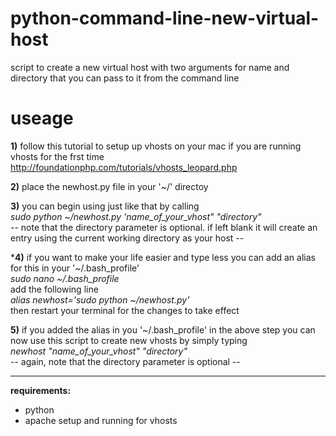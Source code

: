 python-command-line-new-virtual-host
====================================

script to create a new virtual host with two arguments for name and directory that you can pass to it from the command line

useage
======

**1)** follow this tutorial to setup up vhosts on your mac if you are running vhosts for the frst time
http://foundationphp.com/tutorials/vhosts_leopard.php

**2)** place the newhost.py file in your '~/' directoy

**3)** you can begin using just like that by calling   
*sudo python ~/newhost.py 'name_of_your_vhost" "directory"*  
-- note that the directory parameter is optional.  if left blank it will create an entry using the current working directory as your host --  

***4)** if you want to make your life easier and type less you can add an alias for this in your '~/.bash_profile'  
*sudo nano ~/.bash_profile*  
add the following line  
*alias newhost='sudo python ~/newhost.py'*  
then restart your terminal for the changes to take effect  

**5)** if you added the alias in you '~/.bash_profile' in the above step you can now use this script to create new vhosts by simply typing  
*newhost "name_of_your_vhost" "directory"*  
-- again, note that the directory parameter is optional --  

----------------------------------------

**requirements:**
- python
- apache setup and running for vhosts
